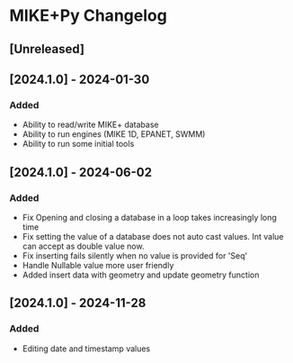 # MIKE+Py Changelog

## [Unreleased]

## [2024.1.0] - 2024-01-30

### Added

- Ability to read/write MIKE+ database
- Ability to run engines (MIKE 1D, EPANET, SWMM)
- Ability to run some initial tools

## [2024.1.0] - 2024-06-02

### Added

- Fix Opening and closing a database in a loop takes increasingly long time 
- Fix setting the value of a database does not auto cast values. Int value can accept as double value now.
- Fix inserting fails silently when no value is provided for 'Seq'
- Handle Nullable value more user friendly
- Added insert data with geometry and update geometry function

## [2024.1.0] - 2024-11-28

### Added
- Editing date and timestamp values